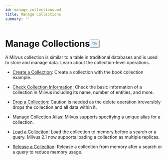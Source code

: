 ```yaml
---
id: manage_collections.md
title: Manage Collections
summary: ''
---
```

<h1 id="Manage-Collections" class="common-anchor-header">Manage Collections<button data-href="#Manage-Collections" class="anchor-icon" translate="no">
      <svg translate="no"
        aria-hidden="true"
        focusable="false"
        height="20"
        version="1.1"
        viewBox="0 0 16 16"
        width="16"
      >
        <path
          fill="#0092E4"
          fill-rule="evenodd"
          d="M4 9h1v1H4c-1.5 0-3-1.69-3-3.5S2.55 3 4 3h4c1.45 0 3 1.69 3 3.5 0 1.41-.91 2.72-2 3.25V8.59c.58-.45 1-1.27 1-2.09C10 5.22 8.98 4 8 4H4c-.98 0-2 1.22-2 2.5S3 9 4 9zm9-3h-1v1h1c1 0 2 1.22 2 2.5S13.98 12 13 12H9c-.98 0-2-1.22-2-2.5 0-.83.42-1.64 1-2.09V6.25c-1.09.53-2 1.84-2 3.25C6 11.31 7.55 13 9 13h4c1.45 0 3-1.69 3-3.5S14.5 6 13 6z"
        ></path>
      </svg>
    </button></h1><p>A Milvus collection is similar to a table in traditional databases and is used to store and manage data. Learn about the collection-level operations.</p>
<ul>
<li><p><a href="/docs/zh/create_collection.md">Create a Collection</a>: Create a collection with the book collection example.</p></li>
<li><p><a href="/docs/zh/check_collection.md">Check Collection Information</a>: Check the basic information of a collection in Milvus including its name, number of entities, and more.</p></li>
<li><p><a href="/docs/zh/drop_collection.md">Drop a Collection</a>: Caution is needed as the delete operation irreversibly drops the collection and all data within it.</p></li>
<li><p><a href="/docs/zh/collection_alias.md">Manage Collection Alias</a>: Milvus supports specifying a unique alias for a collection.</p></li>
<li><p><a href="/docs/zh/load_collection.md">Load a Collection</a>: Load the collection to memory before a search or a query. Milvus 2.1 now supports loading a collection as multiple replicas.</p></li>
<li><p><a href="/docs/zh/release_collection.md">Release a Collection</a>: Release a collection from memory after a search or a query to reduce memory usage.</p></li>
</ul>

